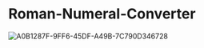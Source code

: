 ﻿# Roman-Numeral-Converter
![A0B1287F-9FF6-45DF-A49B-7C790D346728](https://github.com/user-attachments/assets/a3e0a284-dee2-4aba-aee5-be57c0299d03)

